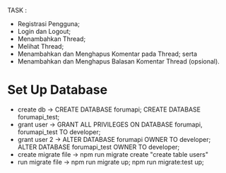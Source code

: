 TASK : 
- Registrasi Pengguna;
- Login dan Logout;
- Menambahkan Thread;
- Melihat Thread;
- Menambahkan dan Menghapus Komentar pada Thread; serta
- Menambahkan dan Menghapus Balasan Komentar Thread (opsional).

# Set Up Database
- create db -> CREATE DATABASE forumapi; CREATE DATABASE forumapi_test;
- grant user -> GRANT ALL PRIVILEGES ON DATABASE forumapi, forumapi_test TO developer;
- grant user 2 -> ALTER DATABASE forumapi OWNER TO developer; ALTER DATABASE forumapi_test OWNER TO developer;
- create migrate file -> npm run migrate create "create table users"
- run migrate file -> npm run migrate up; npm run migrate:test up;

# 